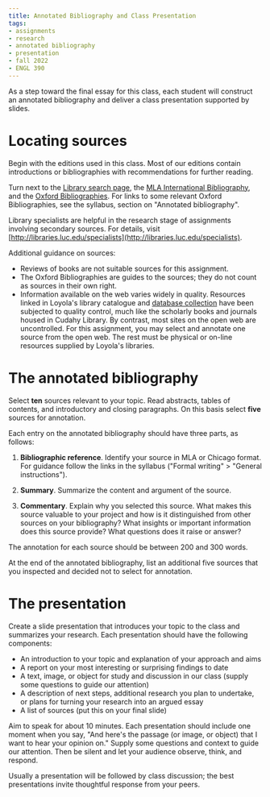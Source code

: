 ```yaml
---
title: Annotated Bibliography and Class Presentation
tags:
- assignments
- research
- annotated bibliography
- presentation
- fall 2022
- ENGL 390
---
```

As a step toward the final essay for this class, each student will construct an annotated bibliography and deliver a class presentation supported by slides.

# Locating sources 
Begin with the editions used in this class.
Most of our editions contain introductions or bibliographies with recommendations for further reading.

Turn next to the [Library search page](http://libraries.luc.edu/),
the [MLA International Bibliography](http://libraries.luc.edu/databases_title?title=MLA+International+Bibliography+with+Full+Text+),
and the [Oxford Bibliographies](https://www-oxfordbibliographies-com.flagship.luc.edu/).
For links to some relevant Oxford Bibliographies, see the syllabus, section on "Annotated bibliography".

Library specialists are helpful in the research stage of assignments involving secondary sources. 
For details, visit [http://libraries.luc.edu/specialists](http://libraries.luc.edu/specialists).

Additional guidance on sources:

- Reviews of books are not suitable sources for this assignment.
- The Oxford Bibliographies are guides to the sources; they do not count as sources in their own right.
- Information available on the web varies widely in quality. 
Resources linked in Loyola's library catalogue and [database collection](http://libraries.luc.edu/databases) have been subjected to quality control, much like the scholarly books and journals housed in Cudahy Library. 
By contrast, most sites on the open web are uncontrolled.
For this assignment, you may select and annotate one source from the open web.
The rest must be physical or on-line resources supplied by Loyola's libraries.

# The annotated bibliography

Select **ten** sources relevant to your topic.
Read abstracts, tables of contents, and introductory and closing paragraphs.
On this basis select **five** sources for annotation.

Each entry on the annotated bibliography should have three parts, as follows:

1. **Bibliographic reference**. 
Identify your source in MLA or Chicago format.
For guidance follow the links in the syllabus ("Formal writing" > "General instructions").

2. **Summary**.
Summarize the content and argument of the source.

3. **Commentary**.
Explain why you selected this source.
What makes this source valuable to your project and how is it distinguished from other sources on your bibliography? 
What insights or important information does this source provide? 
What questions does it raise or answer?

The annotation for each source should be between 200 and 300 words.

At the end of the annotated bibliography, list an additional five sources that you inspected and decided not to select for annotation.


# The presentation

Create a slide presentation that introduces your topic to the class and summarizes your research. 
Each presentation should have the following components:

- An introduction to your topic and explanation of your approach and aims
- A report on your most interesting or surprising findings to date
- A text, image, or object for study and discussion in our class (supply some questions to guide our attention)
- A description of next steps, additional research you plan to undertake, or plans for turning your research into an argued essay
- A list of sources (put this on your final slide)

Aim to speak for about 10 minutes.
Each presentation should include one moment when you say, "And here's the passage (or image, or object) that I want to hear your opinion on."
Supply some questions and context to guide our attention.
Then be silent and let your audience observe, think, and respond.

Usually a presentation will be followed by class discussion; 
the best presentations invite thoughtful response from your peers.
